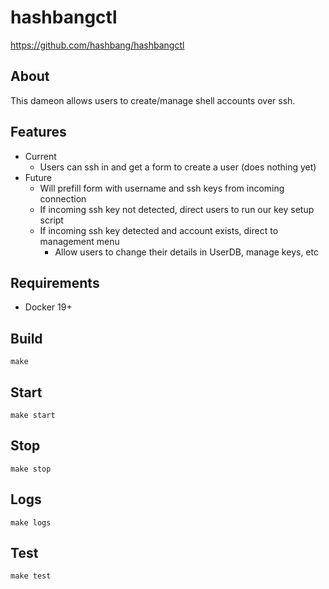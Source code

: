 # hashbangctl
<https://github.com/hashbang/hashbangctl>

## About ##

This dameon allows users to create/manage shell accounts over ssh.

## Features ##

* Current
  * Users can ssh in and get a form to create a user (does nothing yet)
* Future
  * Will prefill form with username and ssh keys from incoming connection
  * If incoming ssh key not detected, direct users to run our key setup script
  * If incoming ssh key detected and account exists, direct to management menu
    * Allow users to change their details in UserDB, manage keys, etc

## Requirements ##
- Docker 19+

## Build

```
make
```

## Start

```
make start
```

## Stop

```
make stop
```

## Logs

```
make logs
```

## Test

```
make test
```
